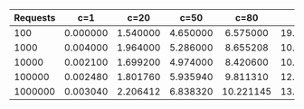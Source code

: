 |Requests | c=1  | c=20 | c=50  | c=80 | c=100|
| ------ | :---: | :---: | :---: | :---: | ----: |
|100|0.000000|1.540000|4.650000|6.575000|19.020000|
|1000|0.004000|1.964000|5.286000|8.655208|10.607000|
|10000|0.002100|1.699200|4.974000|8.420600|10.252300|
|100000|0.002480|1.801760|5.935940|9.811310|12.201730|
|1000000|0.003040|2.206412|6.838320|10.221145|13.277293|
